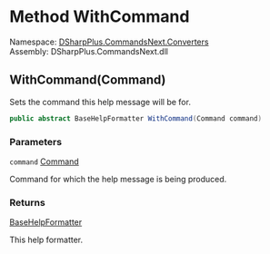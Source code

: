 # Method WithCommand

Namespace: [DSharpPlus.CommandsNext.Converters](DSharpPlus.CommandsNext.Converters.md)  
Assembly: DSharpPlus.CommandsNext.dll

## <a id="DSharpPlus_CommandsNext_Converters_BaseHelpFormatter_WithCommand_DSharpPlus_CommandsNext_Command_"></a>WithCommand\(Command\)

Sets the command this help message will be for.

```csharp
public abstract BaseHelpFormatter WithCommand(Command command)
```

### Parameters

`command` [Command](DSharpPlus.CommandsNext.Command.md)

Command for which the help message is being produced.

### Returns

[BaseHelpFormatter](DSharpPlus.CommandsNext.Converters.BaseHelpFormatter.md)

This help formatter.

